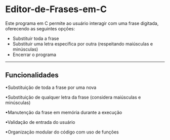 # Editor-de-Frases-em-C

Este programa em C permite ao usuário interagir com uma frase digitada, oferecendo as seguintes opções:

-  Substituir toda a frase
-  Substituir uma letra específica por outra (respeitando maiúsculas e minúsculas)
-  Encerrar o programa

---

## Funcionalidades

•Substituição de toda a frase por uma nova

•Substituição de qualquer letra da frase (considera maiúsculas e minúsculas)

•Manutenção da frase em memória durante a execução

•Validação de entrada do usuário

•Organização modular do código com uso de funções
